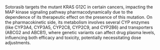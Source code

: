 Sotorasib targets the mutant KRAS G12C in certain cancers, impacting the MAP kinase signaling pathway pharmacodynamically due to the dependence of its therapeutic effect on the presence of this mutation. On the pharmacokinetic side, its metabolism involves several CYP enzymes (like CYP3A4, CYP3A5, CYP2C8, CYP2C9, and CYP2B6) and transporters (ABCG2 and ABCB1), where genetic variants can affect drug plasma levels, influencing both efficacy and toxicity, potentially necessitating dose adjustments.